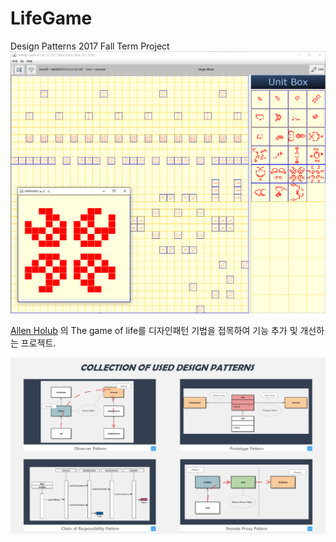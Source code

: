 # LifeGame
Design Patterns 2017 Fall Term Project
![Alt text](/LifeGame/docs/capture.png )

[Allen Holub](https://www.holub.com/software/life/index.html) 의 The game of life를 디자인패턴 기법을 접목하여 기능 추가 및 개선하는 프로젝트.

![Alt text](/LifeGame/docs/patterns.png )
